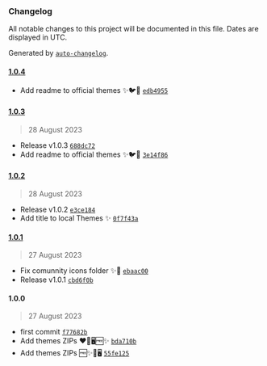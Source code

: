 ### Changelog

All notable changes to this project will be documented in this file. Dates are displayed in UTC.

Generated by [`auto-changelog`](https://github.com/CookPete/auto-changelog).

#### [1.0.4](https://github.com/pigeonposse/iconflow-themes/compare/1.0.3...1.0.4)

- Add readme to official themes ✨🐦🚀 [`edb4955`](https://github.com/pigeonposse/iconflow-themes/commit/edb49553368bf4cdcede0cf33228c4a4118d9f2c)

#### [1.0.3](https://github.com/pigeonposse/iconflow-themes/compare/1.0.2...1.0.3)

> 28 August 2023

- Release v1.0.3 [`688dc72`](https://github.com/pigeonposse/iconflow-themes/commit/688dc72d8ffbdeb2caf7b7862ba4c35b380251e7)
- Add readme to official themes ✨🐦🚀 [`3e14f86`](https://github.com/pigeonposse/iconflow-themes/commit/3e14f865fffb6ed6945a52935ec5bffb9b8e07f9)

#### [1.0.2](https://github.com/pigeonposse/iconflow-themes/compare/1.0.1...1.0.2)

> 28 August 2023

- Release v1.0.2 [`e3ce184`](https://github.com/pigeonposse/iconflow-themes/commit/e3ce1845399304985e26c03136094f815769e3a0)
- Add title to local Themes ✨ [`0f7f43a`](https://github.com/pigeonposse/iconflow-themes/commit/0f7f43a80d118a697713617aaf4b3b269d6a6c26)

#### [1.0.1](https://github.com/pigeonposse/iconflow-themes/compare/1.0.0...1.0.1)

> 27 August 2023

- Fix comunnity icons folder ✨🌈 [`ebaac00`](https://github.com/pigeonposse/iconflow-themes/commit/ebaac00712db5fa4e602cc93958eb0dd1858633d)
- Release v1.0.1 [`cbd6f0b`](https://github.com/pigeonposse/iconflow-themes/commit/cbd6f0ba4a372380ebf1c4f4ac3cc07f91392224)

#### 1.0.0

> 27 August 2023

- first commit [`f77682b`](https://github.com/pigeonposse/iconflow-themes/commit/f77682ba846de74acb6fd835ae53ef1bed7e60a3)
- Add themes ZIPs ♥️🍎🖥🆓✨ [`bda710b`](https://github.com/pigeonposse/iconflow-themes/commit/bda710bfd68e44f017eddd3ed53aba00e3895397)
- Add themes ZIPs 🆓✨🍎🖥 [`55fe125`](https://github.com/pigeonposse/iconflow-themes/commit/55fe1259d533c9d51bc6b12037cf9fb644d492f4)
